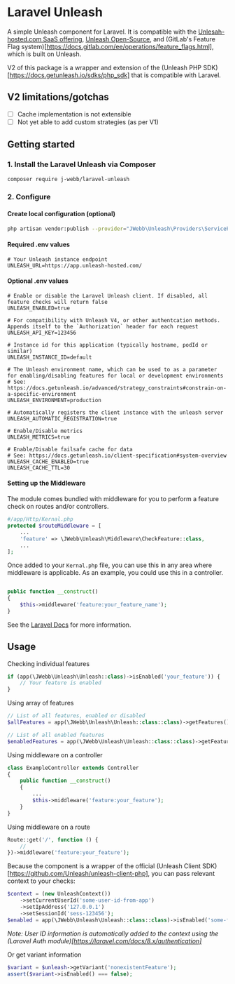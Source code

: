 # Laravel Unleash

A simple Unleash component for Laravel. It is compatible with the [Unlesah-hosted.com SaaS offering](https://www.getunleash.io/), [Unleash Open-Source](https://github.com/Unleash/unleash), and (GitLab's Feature Flag system)[https://docs.gitlab.com/ee/operations/feature_flags.html], which is built on Unleash.

V2 of this package is a wrapper and extension of the (Unleash PHP SDK)[https://docs.getunleash.io/sdks/php_sdk] that is compatible with Laravel.

## V2 limitations/gotchas
- [ ] Cache implementation is not extensible
- [ ] Not yet able to add custom strategies (as per V1)

## Getting started

### 1. Install the Laravel Unleash via Composer
```bash
composer require j-webb/laravel-unleash
```

### 2. Configure

#### Create local configuration (optional)
```bash
php artisan vendor:publish --provider="JWebb\Unleash\Providers\ServiceProvider"
```

#### Required .env values

```dotenv
# Your Unleash instance endpoint
UNLEASH_URL=https://app.unleash-hosted.com/
```

#### Optional .env values
```dotenv
# Enable or disable the Laravel Unleash client. If disabled, all feature checks will return false
UNLEASH_ENABLED=true

# For compatibility with Unleash V4, or other authentcation methods. Appends itself to the `Authorization` header for each request
UNLEASH_API_KEY=123456

# Instance id for this application (typically hostname, podId or similar)
UNLEASH_INSTANCE_ID=default 

# The Unleash environment name, which can be used to as a parameter for enabling/disabling features for local or development environments
# See: https://docs.getunleash.io/advanced/strategy_constraints#constrain-on-a-specific-environment
UNLEASH_ENVIRONMENT=production 

# Automatically registers the client instance with the unleash server
UNLEASH_AUTOMATIC_REGISTRATION=true 

# Enable/Disable metrics
UNLEASH_METRICS=true 

# Enable/Disable failsafe cache for data
# See: https://docs.getunleash.io/client-specification#system-overview
UNLEASH_CACHE_ENABLED=true 
UNLEASH_CACHE_TTL=30 

```

#### Setting up the Middleware
The module comes bundled with middleware for you to perform a feature check on routes and/or controllers.
```php
#/app/Http/Kernal.php
protected $routeMiddleware = [
    ...
    'feature' => \JWebb\Unleash\Middleware\CheckFeature::class,
    ...
];
```

Once added to your `Kernal.php` file, you can use this in any area where middleware is applicable.
As an example, you could use this in a controller.
```php

public function __construct()
{
    $this->middleware('feature:your_feature_name');
}

```
See the [Laravel Docs](https://laravel.com/docs/middleware) for more information.

## Usage

Checking individual features
```php
if (app(\JWebb\Unleash\Unleash::class)->isEnabled('your_feature')) {
    // Your feature is enabled
}
```

Using array of features
```php
// List of all features, enabled or disabled
$allFeatures = app(\JWebb\Unleash\Unleash::class::class)->getFeatures();

// List of all enabled features
$enabledFeatures = app(\JWebb\Unleash\Unleash::class::class)->getFeatures(true);
```

Using middleware on a controller
``` php
class ExampleController extends Controller
{
    public function __construct()
    {
        ...
        $this->middleware('feature:your_feature');
    }
}
```

Using middleware on a route
``` php
Route::get('/', function () {
    //
})->middleware('feature:your_feature');
```

Because the component is a wrapper of the official (Unleash Client SDK)[https://github.com/Unleash/unleash-client-php], you can pass relevant context to your checks:
``` php
$context = (new UnleashContext())
    ->setCurrentUserId('some-user-id-from-app')
    ->setIpAddress('127.0.0.1')
    ->setSessionId('sess-123456');
$enabled = app(\JWebb\Unleash\Unleash::class::class)->isEnabled('some-feature', $context);
```
*Note: User ID information is automatically added to the context using the (Laravel Auth module)[https://laravel.com/docs/8.x/authentication]*

Or get variant information
``` php
$variant = $unleash->getVariant('nonexistentFeature');
assert($variant->isEnabled() === false);
```